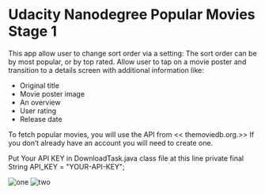 # Udacity Nanodegree Popular Movies Stage 1

This app allow user to change sort order via a setting:
The sort order can be by most popular, or by top rated.
Allow user to tap on a movie poster and transition to a details screen with additional information like:
- Original title
- Movie poster image 
- An overview 
- User rating 
- Release date

To fetch popular movies, you will use the API from << themoviedb.org.>> 
If you don’t already have an account you will need to create one.

Put Your API KEY in DownloadTask.java class file at this line private final String API_KEY = "YOUR-API-KEY";

![one](https://user-images.githubusercontent.com/36165561/44728883-cdad9680-aadd-11e8-995b-56673bdd1501.png)
![two](https://user-images.githubusercontent.com/36165561/44728971-05b4d980-aade-11e8-904b-609b81c8359f.png)



